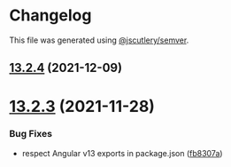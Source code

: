 # Changelog

This file was generated using [@jscutlery/semver](https://github.com/jscutlery/semver).

## [13.2.4](https://github.com/srleecode/domain/compare/v1.0.0...v13.2.4) (2021-12-09)


# [13.2.3](https://github.com/srleecode/domain/compare/v1.0.0...v13.2.3) (2021-11-28)


### Bug Fixes

* respect Angular v13 exports in package.json ([fb8307a](https://github.com/srleecode/domain/commit/fb8307a44d0f2b7eb5b2f5d79d1237d2fe9d3905))
